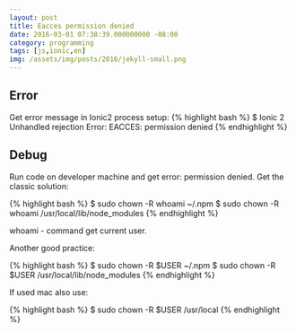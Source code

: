 ```yaml
---
layout: post
title: Eacces permission denied
date: 2016-03-01 07:38:39.000000000 -08:00
category: programming
tags: [js,ionic,en]
img: /assets/img/posts/2016/jekyll-small.png
---
```


## Error

Get error message in Ionic2 process setup:
{% highlight bash %}
$ Ionic 2 Unhandled rejection Error: EACCES: permission denied
{% endhighlight %}

## Debug
Run code on developer machine and get error: permission denied.
Get the classic solution:

{% highlight bash %}
$ sudo chown -R whoami ~/.npm
$ sudo chown -R whoami /usr/local/lib/node_modules
{% endhighlight %}

whoami - command get current user.

Another good practice:

{% highlight bash %}
$ sudo chown -R $USER ~/.npm
$ sudo chown -R $USER /usr/local/lib/node_modules
{% endhighlight %}

If used mac also use:

{% highlight bash %}
$ sudo chown -R $USER /usr/local
{% endhighlight %}